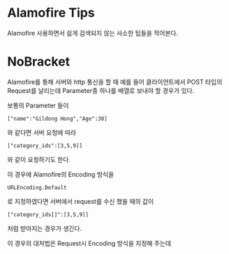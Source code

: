 # Alamofire Tips

Alamofire 사용하면서 쉽게 검색되지 않는 사소한 팁들을 적어본다.

# NoBracket

Alamofire를 통해 서버와 http 통신을 할 때 예를 들어 클라이언트에서 POST 타입의 Request를 날리는데 Parameter중 하나를 배열로 보내야 할 경우가 있다.

보통의 Parameter 들이 

```
["name":"Gildong Hong","Age":30]
```
와 같다면 서버 요청에 따라

```
["category_ids":[3,5,9]]
```
와 같이 요청하기도 한다.

이 경우에 Alamofire의 Encoding 방식을

```
URLEncoding.Default
```

로 지정하였다면 서버에서 request를 수신 했을 때의 값이

```
["category_ids[]":[3,5,9]]
```
처럼 받아지는 경우가 생긴다.


이 경우의 대처법은 Request시 Encoding 방식을 지정해 주는데
